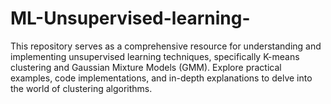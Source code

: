 # ML-Unsupervised-learning-
This repository serves as a comprehensive resource for understanding and implementing unsupervised learning techniques, specifically K-means clustering and Gaussian Mixture Models (GMM). Explore practical examples, code implementations, and in-depth explanations to delve into the world of clustering algorithms.
